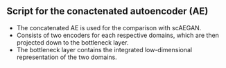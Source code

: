 Script for the conactenated autoencoder (AE)
---------------------------------------
* The concatenated AE is used for the comparison with scAEGAN. 
* Consists of two encoders for each respective domains, which are then projected down to the bottleneck layer.
* The bottleneck layer contains the integrated low-dimensional representation of the two domains.
